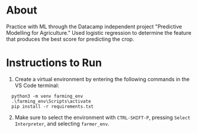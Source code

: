 # About

Practice with ML through the Datacamp independent project "Predictive Modelling for Agriculture." Used logistic regression to determine the feature that produces the best score for predicting the crop. 

# Instructions to Run

1. Create a virtual environment by entering the following commands in the VS Code terminal:
```
  python3 -m venv farming_env
  .\farming_env\Scripts\activate
  pip install -r requirements.txt
```
2. Make sure to select the environment with `CTRL-SHIFT-P`, pressing `Select Interpreter`, and selecting `farmer_env`. 